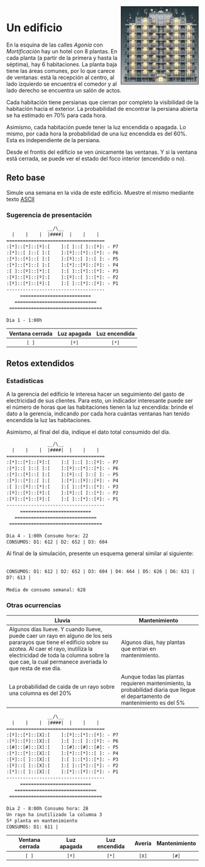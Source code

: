 <img src="imagenes/_67804fc8-aa97-4dd3-a254-8c9e2f663814.jpeg" align=right width=40% border=1>

# Un edificio

En la esquina de las calles *Agonía* con *Mortificación* hay un hotel con 8 plantas. En cada planta (a partir de la primera y hasta la séptima), hay 6 habitaciones. La planta baja tiene las áreas comunes, por lo que carece de ventanas: está la recepción al centro, al lado izquierdo se encuentra el comedor y al lado derecho se encuentra un salón de actos.

Cada habitación tiene persianas que cierran por completo la visibilidad de la habitación hacia el exterior. La probabilidad de encontrar la persiana abierta se ha estimado en 70% para cada hora.

Asimismo, cada habitación puede tener la luz encendida o apagada. Lo mismo, por cada hora la probabilidad de una luz encendida es del 60%. Esta es independiente de la persiana.

Desde el frontis del edificio se ven únicamente las ventanas. Y si la ventana está cerrada, se puede ver el estado del foco interior (encendido o no).

## Reto base

Simule una semana en la vida de este edificio. Muestre el mismo mediante texto [ASCII](https://es.wikipedia.org/wiki/ASCII)


### Sugerencia de presentación

```
               __/\__
  |    |    |  |####|  |    |    |  
====================================
:[*]::[*]::[º]:[    ]:[ ]::[ ]::[º]: - P7
:[*]::[ ]::[ ]:[    ]:[º]::[*]::[*]: - P6
:[*]::[º]::[ ]:[    ]:[º]::[ ]::[ ]: - P5
:[*]::[*]::[ ]:[    ]:[*]::[º]::[º]: - P4
:[ ]::[º]::[*]:[    ]:[ ]::[*]::[*]: - P3
:[º]::[º]::[º]:[    ]:[º]::[ ]::[*]: - P2
:[º]::[*]::[º]:[    ]:[ ]::[*]::[º]: - P1
------------------------------------
     ==========================
   ==============================
 ==================================

Dia 1 - 1:00h 
```
<div align=center>

|Ventana cerrada|Luz apagada|Luz encendida|
|:-:|:-:|:-:|
`[ ]`|`[º]`|`[*]`

</div>

## Retos extendidos

### Estadísticas

A la gerencia del edificio le interesa hacer un seguimiento del gasto de electricidad de sus clientes. Para esto, un indicador interesante puede ser el número de horas que las habitaciones tienen la luz encendida: brinde el dato a la gerencia, indicando por cada hora cuántas ventanas han tenido encendida la luz las habitaciones. 

Asimismo, al final del día, indique el dato total consumido del día.

```
               __/\__
  |    |    |  |####|  |    |    |  
====================================
:[*]::[*]::[º]:[    ]:[ ]::[ ]::[º]: - P7
:[*]::[ ]::[ ]:[    ]:[º]::[*]::[*]: - P6
:[*]::[º]::[ ]:[    ]:[º]::[ ]::[ ]: - P5
:[*]::[*]::[ ]:[    ]:[*]::[º]::[º]: - P4
:[ ]::[º]::[*]:[    ]:[ ]::[*]::[*]: - P3
:[º]::[º]::[º]:[    ]:[º]::[ ]::[*]: - P2
:[º]::[*]::[º]:[    ]:[ ]::[*]::[º]: - P1
------------------------------------
     ==========================
   ==============================
 ==================================

Dia 4 - 1:00h Consumo hora: 22
CONSUMOS: D1: 612 | D2: 652 | D3: 604 
```

Al final de la simulación, presente un esquema general similar al siguiente:

```

CONSUMOS: D1: 612 | D2: 652 | D3: 604 | D4: 664 | D5: 626 | D6: 631 | D7: 613 | 

Media de consumo semanal: 628

```

### Otras ocurrencias

|Lluvia|Mantenimiento|
|-|-|
Algunos días llueve. Y cuando llueve, puede caer un rayo en alguno de los seis pararayos que tiene el edificio sobre su azotea. Al caer el rayo, inutiliza la electricidad de toda la columna sobre la que cae, la cual permanece averiada lo que resta de ese día.|Algunos días, hay plantas que entran en mantenimiento.
La probabilidad de caida de un rayo sobre una columna es del 20%|Aunque todas las plantas requieren mantenimiento, la probabilidad diaria que llegue el departamento de mantenimiento es del 5%

```
               __/\__
  |    |    |  |####|  |    |    |  
====================================
:[º]::[*]::[X]:[    ]:[º]::[*]::[º]: - P7
:[º]::[º]::[X]:[    ]:[ ]::[ ]::[º]: - P6
:[#]::[#]::[X]:[    ]:[#]::[#]::[#]: - P5
:[*]::[*]::[X]:[    ]:[*]::[*]::[ ]: - P4
:[º]::[ ]::[X]:[    ]:[ ]::[*]::[*]: - P3
:[º]::[ ]::[X]:[    ]:[ ]::[*]::[*]: - P2
:[*]::[ ]::[X]:[    ]:[*]::[º]::[*]: - P1
------------------------------------
     ==========================
   ==============================
 ==================================

Dia 2 - 8:00h Consumo hora: 28
Un rayo ha inutilizado la columna 3
5º planta en mantenimiento
CONSUMOS: D1: 611 | 

```

<div align=center>

|Ventana cerrada|Luz apagada|Luz encendida|Avería|Mantenimiento
|:-:|:-:|:-:|:-:|:-:|
`[ ]`|`[º]`|`[*]`|`[X]`|`[#]`

</div>

